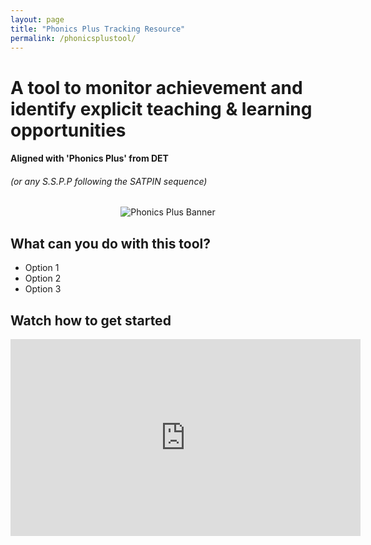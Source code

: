 ```yaml
---
layout: page
title: "Phonics Plus Tracking Resource"
permalink: /phonicsplustool/
---
```


# A tool to monitor achievement and identify explicit teaching & learning opportunities
#### Aligned with 'Phonics Plus' from DET 
###### (or any S.S.P.P following the SATPIN sequence)

<p align="center">
  <img src="{{ '/assets/img/phonicsplusbanner.png' | relative_url }}" alt="Phonics Plus Banner" />
</p>

## What can you do with this tool?
- Option 1
- Option 2
- Option 3



## Watch how to get started
<iframe width="560" height="315" src="https://www.youtube.com/embed/dQw4w9WgXcQ?si=DsIudnEbD4oYo2UO" title="YouTube video player" frameborder="0" allow="accelerometer; autoplay; clipboard-write; encrypted-media; gyroscope; picture-in-picture; web-share" referrerpolicy="strict-origin-when-cross-origin" allowfullscreen></iframe>